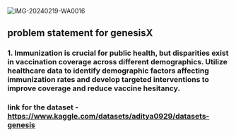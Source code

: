 
![IMG-20240219-WA0016](https://github.com/aditya0929/event_you-/assets/127277877/72fc599b-c3ab-4fa5-b322-0b9c8532b032)


## problem statement for genesisX


### 1. Immunization is crucial for public health, but disparities exist in vaccination coverage across different demographics. Utilize healthcare data to identify demographic factors affecting immunization rates and develop targeted interventions to improve coverage and reduce vaccine hesitancy.

### link for the dataset - https://www.kaggle.com/datasets/aditya0929/datasets-genesis
